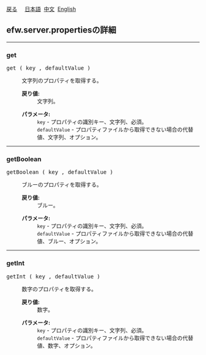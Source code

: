 <a href="../api_list.md">戻る</a>
&nbsp;&nbsp;&nbsp;&nbsp;<a href="../../日本語/api_list/efw.server.properties.md">日本語</a>
&nbsp;<a href="../../中文/api_list/efw.server.properties.md">中文</a>
&nbsp;<a href="../../English/api_list/efw.server.properties.md">English</a>
<H2>efw.server.propertiesの詳細</H2>
<HR>

<H3><A NAME="get">get</A></H3>
<pre>
get ( key , defaultValue )</PRE>
<DL>
<DD>文字列のプロパティを取得する。
<P>
<DD><DL>
<DT><B>戻り値:</B>
<DD>文字列。
</DL></DD>
<DD><DL>
<DT><B>パラメータ:</B>
<DD><CODE>key</CODE> - プロパティの識別キー、文字列、必須。
<DD><CODE>defaultValue</CODE> - プロパティファイルから取得できない場合の代替値、文字列、オプション。
</DL></DD>
</DL></DD>
<HR>

<H3><A NAME="getBoolean">getBoolean</A></H3>
<pre>
getBoolean ( key , defaultValue )</PRE>
<DL>
<DD>ブルーのプロパティを取得する。
<P>
<DD><DL>
<DT><B>戻り値:</B>
<DD>ブルー。
</DL></DD>
<DD><DL>
<DT><B>パラメータ:</B>
<DD><CODE>key</CODE> - プロパティの識別キー、文字列、必須。
<DD><CODE>defaultValue</CODE> - プロパティファイルから取得できない場合の代替値、ブルー、オプション。
</DL></DD>
</DL></DD>
<HR>

<H3><A NAME="getInt">getInt</A></H3>
<pre>
getInt ( key , defaultValue )</PRE>
<DL>
<DD>数字のプロパティを取得する。
<P>
<DD><DL>
<DT><B>戻り値:</B>
<DD>数字。
</DL></DD>
<DD><DL>
<DT><B>パラメータ:</B>
<DD><CODE>key</CODE> - プロパティの識別キー、文字列、必須。
<DD><CODE>defaultValue</CODE> - プロパティファイルから取得できない場合の代替値、数字、オプション。
</DL></DD>
</DL></DD>